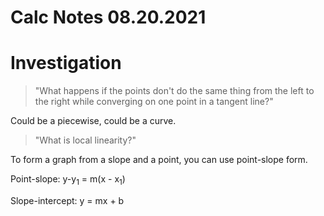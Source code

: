 # Calc Notes 08.20.2021

Investigation
=============

> "What happens if the points don't do the same thing from the left to the right while converging on one point in a tangent line?"

Could be a piecewise, could be a curve.

> "What is local linearity?"

To form a graph from a slope and a point, you can use point-slope form.

Point-slope: y-y<sub>1</sub> = m(x - x<sub>1</sub>)

Slope-intercept: y = mx + b

